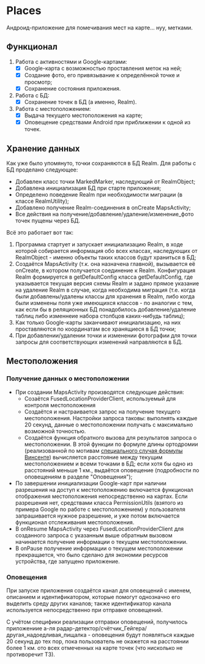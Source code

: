 # Places
Андроид-приложение для помечивания мест на карте... нуу, метками.

## Функционал
1. Работа с активностями и Google-картами:
   - [x] Google-карта с возможностью проставления меток на ней;
   - [x] Создание фото, его привязывание к определённой точке и просмотр;
   - [x] Сохранение состояния приложения.
2. Работа с БД:
   - [x] Сохранение точек в БД (а именно, Realm).
3. Работа с местоположением:
   - [x] Выдача текущего местоположения на карте;
   - [x] Оповещение средствами Android при приближении к одной из точек.

## Хранение данных
Как уже было упомянуто, точки сохраняются в БД Realm. Для работы с БД проделано следующее:
* Добавлен класс точки MarkedMarker, наследующий от RealmObject;
* Добавлена инициализация БД при старте приложения;
* Определено поведение Realm при необходимости миграции (в классе RealmUtility);
* Добавлено получение Realm-соединения в onCreate MapsActivity;
* Все действия на получение/добавление/удаление/изменение_фото точек пущены через БД.

Всё это работает вот так:
1. Программа стартует и запускает инициализацию Realm, в ходе которой собирается информация обо всех классах, наследующих от RealmObject - именно объекты таких классов будут храниться в БД;
2. Создаётся MapsActivity (т.к. она назначена главной), вызывается её onCreate, в котором получается соединение к Realm. Конфигурация Realm формируется в getDefaultConfig класса getDefaultConfig, где указывается текущая версия схемы Realm и задано прямое указание на удаление Realm в случае, когда необходима миграция (т.е. когда были добавлены/удалены классы для хранения в Realm, либо когда были изменены поля уже имеющихся классов - по аналогии с тем, как если бы в реляционных БД понадобилось добавление/удаление таблиц либо изменнеие набора столбцов каких-нибудь таблиц);
3. Как только Google-карты заканчивают инициализацию, на них проставляются по координатам все хранящиеся в БД точки;
4. При добавлении/удалении точки и изменении фотографии для точки запросы для соответствующих изменений направляются в БД.

## Местоположения
### Получение данных о местоположении
* При создании MapsActivity производятся следующие действия:
  - Созаётся FusedLocationProviderClient, используемый для контроля местоположения
  - Создаётся и настраивается запрос на получение текущего местоположения. Настройки запроса таковы: выполнять каждые 20 секунд, данные о местоположении получать с максимально возможной точностью.
  - Создаётся функция обратного вызова для результатов запроса о местоположении. В этой функции по формуле длины ортодромии (реализованной по мотивам [специального случая формулы Винсенте](https://en.wikipedia.org/wiki/Great-circle_distance#Computational_formulas)) вычисляется расстояние между текущим местоположением и всеми точками в БД; если хотя бы одно из расстояний меньше 1 км., выдаётся оповещение (подробности по оповещениям в разделе "Оповещения");
* По завершении инициализации Google-карт при наличии разрешения на доступ к местоположению включается функционал отображения местоположения непосредственно на картах. Если разрешения нет, средствами класса PermissionUtils (взятого из примера Google по работе с местоположением) у пользователя запрашивается нужное разрешение, и уже потом включается функционал отслеживания местоположения.
* В onResume MapsActivity через FusedLocationProviderClient для созданного запроса  с указанным выше обратным вызовом начинается получение информации о текущем местоположении.
* В onPause получение информации о текущем местоположении прекращается, что было сделано для экономии ресурсов устройства, где запущено приложение.

### Оповещения
При запуске приложения создаётся канал для оповещений с именем, описанием и идентификатором, которые помогут однозначно его выделить среду других каналов; также идентификатор канала используется непосредственно при отправке оповещений.

С учётом специфики реализации отправки оповещений, получилось приложениие а-ля радар-детектор/счётчик_Гейгера/другая_надоедливая_пищалка - оповещения будут появляться каждые 20 секунд до тех пор, пока пользователь не окажется на расстоянии более 1 км. ото всех отмеченных на карте точек (что нисколько не противоречит ТЗ).
